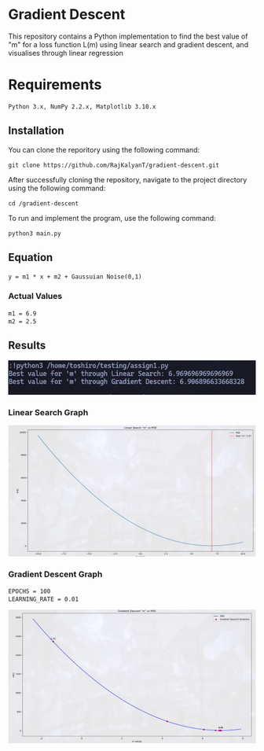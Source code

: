 # Gradient Descent
  This repository contains a Python implementation to find the best value of "m" for a loss function L(m) using linear search and gradient descent, and visualises through linear regression

# Requirements

```
Python 3.x, NumPy 2.2.x, Matplotlib 3.10.x
```

## Installation

  You can clone the reporitory using the following command:
  ```
  git clone https://github.com/RajKalyanT/gradient-descent.git
  ```
  After successfully cloning the repository, navigate to the project directory using the following command:
  ```
  cd /gradient-descent
  ```
  To run and implement the program, use the following command:
  ```
  python3 main.py
  ```

## Equation

```
y = m1 * x + m2 + Gaussuian Noise(0,1)
```

### Actual Values

```
m1 = 6.9
m2 = 2.5
```

## Results

![Results](./preview/result.png)


### Linear Search Graph

![Linear Search](./preview/linear_search.png)

### Gradient Descent Graph

```
EPOCHS = 100
LEARNING_RATE = 0.01
```

![Gradient Descent](./preview/gradient_descent.png)
